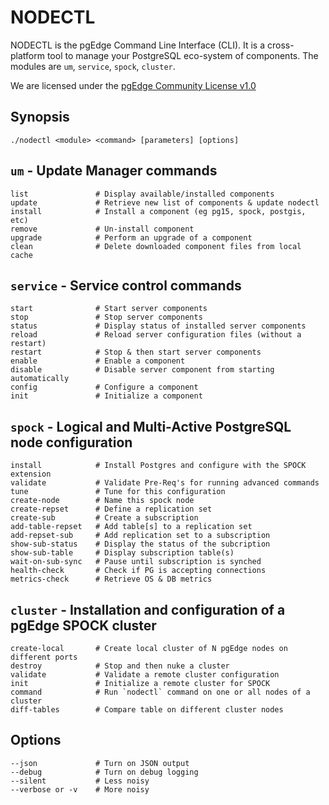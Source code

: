# NODECTL
NODECTL is the pgEdge Command Line Interface (CLI).  It is a cross-platform 
tool to manage your PostgreSQL eco-system of components.  The modules are 
`um`, `service`, `spock`, `cluster`.

We are licensed under the [pgEdge Community License v1.0](PGEDGE-COMMUNITY-LICENSE.md)

## Synopsis
```
./nodectl <module> <command> [parameters] [options] 
```

## `um` - Update Manager commands 
```
list               # Display available/installed components 
update             # Retrieve new list of components & update nodectl
install            # Install a component (eg pg15, spock, postgis, etc)
remove             # Un-install component
upgrade            # Perform an upgrade of a component
clean              # Delete downloaded component files from local cache
```

## `service` - Service control commands
```
start              # Start server components
stop               # Stop server components
status             # Display status of installed server components
reload             # Reload server configuration files (without a restart)
restart            # Stop & then start server components
enable             # Enable a component
disable            # Disable server component from starting automatically
config             # Configure a component
init               # Initialize a component
```

## `spock` - Logical and Multi-Active PostgreSQL node configuration
```
install            # Install Postgres and configure with the SPOCK extension
validate           # Validate Pre-Req's for running advanced commands
tune               # Tune for this configuration
create-node        # Name this spock node
create-repset      # Define a replication set
create-sub         # Create a subscription
add-table-repset   # Add table[s] to a replication set
add-repset-sub     # Add replication set to a subscription
show-sub-status    # Display the status of the subcription
show-sub-table     # Display subscription table(s)
wait-on-sub-sync   # Pause until subscription is synched
health-check       # Check if PG is accepting connections
metrics-check      # Retrieve OS & DB metrics
```

## `cluster` - Installation and configuration of a pgEdge SPOCK cluster
```
create-local       # Create local cluster of N pgEdge nodes on different ports
destroy            # Stop and then nuke a cluster
validate           # Validate a remote cluster configuration
init               # Initialize a remote cluster for SPOCK
command            # Run `nodectl` command on one or all nodes of a cluster
diff-tables        # Compare table on different cluster nodes
```

## Options
```
--json             # Turn on JSON output
--debug            # Turn on debug logging
--silent           # Less noisy
--verbose or -v    # More noisy
```
